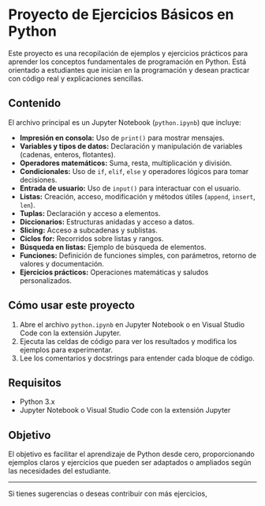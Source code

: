 # Proyecto de Ejercicios Básicos en Python

Este proyecto es una recopilación de ejemplos y ejercicios prácticos para aprender los conceptos fundamentales de programación en Python. Está orientado a estudiantes que inician en la programación y desean practicar con código real y explicaciones sencillas.

## Contenido

El archivo principal es un Jupyter Notebook (`python.ipynb`) que incluye:

- **Impresión en consola:** Uso de `print()` para mostrar mensajes.
- **Variables y tipos de datos:** Declaración y manipulación de variables (cadenas, enteros, flotantes).
- **Operadores matemáticos:** Suma, resta, multiplicación y división.
- **Condicionales:** Uso de `if`, `elif`, `else` y operadores lógicos para tomar decisiones.
- **Entrada de usuario:** Uso de `input()` para interactuar con el usuario.
- **Listas:** Creación, acceso, modificación y métodos útiles (`append`, `insert`, `len`).
- **Tuplas:** Declaración y acceso a elementos.
- **Diccionarios:** Estructuras anidadas y acceso a datos.
- **Slicing:** Acceso a subcadenas y sublistas.
- **Ciclos for:** Recorridos sobre listas y rangos.
- **Búsqueda en listas:** Ejemplo de búsqueda de elementos.
- **Funciones:** Definición de funciones simples, con parámetros, retorno de valores y documentación.
- **Ejercicios prácticos:** Operaciones matemáticas y saludos personalizados.

## Cómo usar este proyecto

1. Abre el archivo `python.ipynb` en Jupyter Notebook o en Visual Studio Code con la extensión Jupyter.
2. Ejecuta las celdas de código para ver los resultados y modifica los ejemplos para experimentar.
3. Lee los comentarios y docstrings para entender cada bloque de código.

## Requisitos

- Python 3.x
- Jupyter Notebook o Visual Studio Code con la extensión Jupyter

## Objetivo

El objetivo es facilitar el aprendizaje de Python desde cero, proporcionando ejemplos claros y ejercicios que pueden ser adaptados o ampliados según las necesidades del estudiante.

---

Si tienes sugerencias o deseas contribuir con más ejercicios,